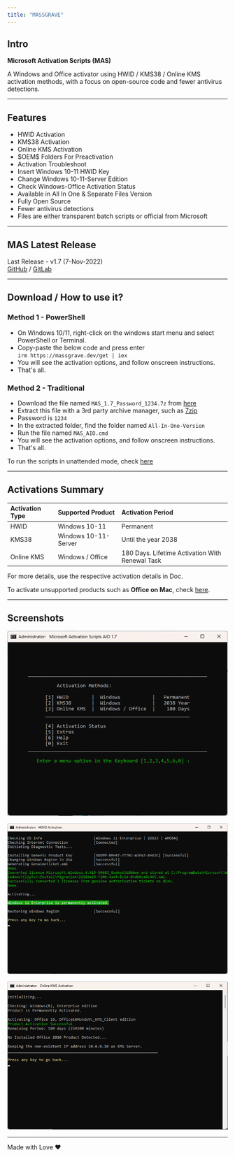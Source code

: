 ```yaml
---
title: "MASSGRAVE"
---
```


## Intro

**Microsoft Activation Scripts (MAS)**

A Windows and Office activator using HWID / KMS38 / Online KMS activation methods, with a focus on open-source code and fewer antivirus detections.

------------------------------------------------------------------------

## Features

-   HWID Activation
-   KMS38 Activation
-   Online KMS Activation
-   \$OEM\$ Folders For Preactivation
-   Activation Troubleshoot
-   Insert Windows 10-11 HWID Key
-   Change Windows 10-11-Server Edition
-   Check Windows-Office Activation Status
-   Available in All In One & Separate Files Version
-   Fully Open Source
-   Fewer antivirus detections
-   Files are either transparent batch scripts or official from Microsoft

------------------------------------------------------------------------

## MAS Latest Release

Last Release - v1.7 (7-Nov-2022)\
[GitHub](https://github.com/massgravel/Microsoft-Activation-Scripts) / [GitLab](https://gitlab.com/massgrave/microsoft-activation-scripts)

------------------------------------------------------------------------

## Download / How to use it?

### Method 1 - PowerShell

-   On Windows 10/11, right-click on the windows start menu and select PowerShell or Terminal.
-   Copy-paste the below code and press enter\
    `irm https://massgrave.dev/get | iex`
-   You will see the activation options, and follow onscreen instructions.
-   That's all.

### Method 2 - Traditional

-   Download the file named `MAS_1.7_Password_1234.7z` from [here](https://github.com/massgravel/Microsoft-Activation-Scripts/releases)
-   Extract this file with a 3rd party archive manager, such as [7zip](https://www.7-zip.org/download.html)
-   Password is `1234`
-   In the extracted folder, find the folder named `All-In-One-Version`
-   Run the file named `MAS_AIO.cmd`
-   You will see the activation options, and follow onscreen instructions.
-   That's all.

To run the scripts in unattended mode, check [here](command_line_switches.html)

------------------------------------------------------------------------

## Activations Summary

| Activation Type | Supported Product    | Activation Period                               |
|:----------------|:---------------------|:------------------------------------------------|
| HWID            | Windows 10-11        | Permanent                                       |
| KMS38           | Windows 10-11-Server | Until the year 2038                             |
| Online KMS      | Windows / Office     | 180 Days. Lifetime Activation With Renewal Task |

For more details, use the respective activation details in Doc.

To activate unsupported products such as **Office on Mac**, check [here](unsupported_products_activation.html).

------------------------------------------------------------------------

## Screenshots

![](MAS_AIO.png)

![](MAS_HWID.png)

![](MAS_KMS.png)

------------------------------------------------------------------------

Made with Love ❤️
